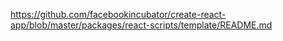 https://github.com/facebookincubator/create-react-app/blob/master/packages/react-scripts/template/README.md